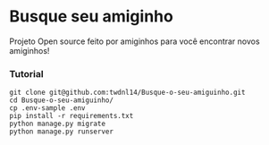 # Busque seu amiginho

Projeto Open source feito por amiginhos para 
você encontrar novos amiginhos!

### Tutorial
```
git clone git@github.com:twdnl14/Busque-o-seu-amiguinho.git
cd Busque-o-seu-amiguinho/
cp .env-sample .env
pip install -r requirements.txt
python manage.py migrate
python manage.py runserver
```